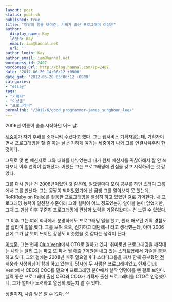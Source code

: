 ```yaml
---
layout: post
status: publish
published: true
title: "엉덩이 힘을 보여준, 기획자 출신 프로그래머 이성훈"
author:
  display_name: Kay
  login: Kay
  email: iam@hannal.net
  url: ''
author_login: Kay
author_email: iam@hannal.net
wordpress_id: 2407
wordpress_url: http://blog.hannal.com/?p=2407
date: '2012-06-20 14:06:12 +0900'
date_gmt: '2012-06-20 05:06:12 +0900'
categories:
- "essay"
tags:
- "기획자"
- "이성훈"
- "프로그래머"
permalink: "/2012/6/good_programmer-james_sunghoon_lee/"
---
```

<p>2006년 여름이 슬슬 시작하던 어느 날.</p>
<p><a href="http://blog.naver.com/playjunys">세중이</a>가 자기 후배를 소개시켜 주겠다고 했다. 그는 웹서비스 기획자였는데, 기획자이면서 프로그래밍을 할 줄 아는 날 신기하게 여기는 세중이가 나와 그를 연결시켜주려 한 것이다.</p>
<p>그뒤로 몇 번 메신저로 그와 대화를 나누었는데 내가 원체 메신저를 귀찮아해서 잘 안 쓰다보니 이후 연락이 뜸해졌다. 어쨌든 그는 프로그래밍에 관심을 갖고 시작하려는 것 같았다.</p>
<p>그를 다시 만난 건 2008년이었던 것 같은데, 일요일마다 모여 공부를 하던 스터디 그룹에서 그를 만났다. 그는 몸짱이 되어있었기에 난 금방 그를 알아보지 못 했는데, RoR(Ruby on Rails)를 활용한 프로그래밍을 열심히 하고 있었던 걸로 기억한다. 내 프로그래밍 능력이 일천한 수준이라 그의 실력이 어느 정도였는지 알아볼 눈이 없었지만, 그때 그 만남 이후 꾸준히 프로그래밍에 관심과 노력을 기울여왔다는 건 느낄 수 있었다.</p>
<p>그 이후 그는 여러 회사에서 분명하게도 프로그래밍 일을 했고, 원래 해오던 기획 경험도 잘 살리며 일을 했다. 그를 보며 오오, 신기하고 대단해~! 라고 생각했는데, 아마 2006년에 그가 날 보며 느끼던 감상도 비슷했을 것 같다는 생각이 든다.</p>
<p><a href="http://flyingmate.net/">이성훈</a>, 그는 현재 <a href="http://clubvenit.com">Club Venit</a>에서 CTO로 일하고 있다. 취미로만 프로그래밍을 깨작대는 나와는 달리 그는 파고 또 파서 월 매출 7억원을 내고 있는 스타트업에서 기술을 총괄하고 있다. 그의 곁에는 2008년 매주 일요일마다 스터디그룹을 짜서 함께 공부했던 <a href="http://www.facebook.com/jiwoong.chung">정지웅</a>과 <a href="http://www.facebook.com/changhee.suh.9">서창희</a>님이 함께 하고 있는데, 당시에 두 사람은 프로그래머였고 현재 Club Venit에서 CEO와 COO를 맡으며 프로그래밍 분야에서 살짝 엉덩이를 뗀 걸로 보인다. 실력 좋은 프로그래머 출신 CEO와 COO가 기획자 출신 프로그래머를 CTO로 인정했으니, 그가 얼마나 노력하고 열심히 했는지 알 수 있다.</p>
<p>정말이지, 사람 일은 알 수 없다. ^^</p>
